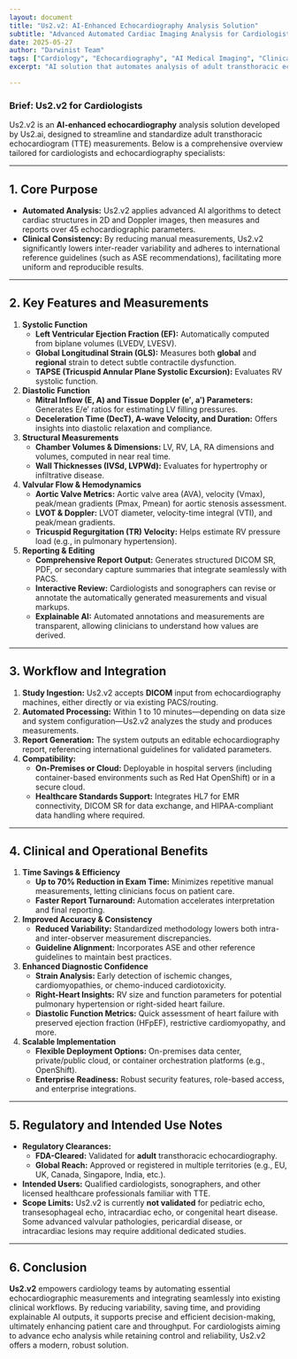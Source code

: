 ```yaml
---
layout: document
title: "Us2.v2: AI-Enhanced Echocardiography Analysis Solution"
subtitle: "Advanced Automated Cardiac Imaging Analysis for Cardiologists"
date: 2025-05-27
author: "Darwinist Team"
tags: ["Cardiology", "Echocardiography", "AI Medical Imaging", "Clinical Decision Support", "Cardiac Diagnostics"]
excerpt: "AI solution that automates analysis of adult transthoracic echocardiograms, measuring 45+ cardiac parameters including ejection fraction, global longitudinal strain, and diastolic function metrics, reducing exam time by 70% while improving diagnostic consistency and accuracy for cardiologists."

---
```


### **Brief: Us2.v2 for Cardiologists**

Us2.v2 is an **AI-enhanced echocardiography** analysis solution developed by Us2.ai, designed to streamline and standardize adult transthoracic echocardiogram (TTE) measurements. Below is a comprehensive overview tailored for cardiologists and echocardiography specialists:

---

## **1\. Core Purpose**

* **Automated Analysis:** Us2.v2 applies advanced AI algorithms to detect cardiac structures in 2D and Doppler images, then measures and reports over 45 echocardiographic parameters.  
* **Clinical Consistency:** By reducing manual measurements, Us2.v2 significantly lowers inter-reader variability and adheres to international reference guidelines (such as ASE recommendations), facilitating more uniform and reproducible results.

---

## **2\. Key Features and Measurements**

1. **Systolic Function**  
   * **Left Ventricular Ejection Fraction (EF):** Automatically computed from biplane volumes (LVEDV, LVESV).  
   * **Global Longitudinal Strain (GLS):** Measures both **global** and **regional** strain to detect subtle contractile dysfunction.  
   * **TAPSE (Tricuspid Annular Plane Systolic Excursion):** Evaluates RV systolic function.  
2. **Diastolic Function**  
   * **Mitral Inflow (E, A) and Tissue Doppler (e′, a′) Parameters:** Generates E/e′ ratios for estimating LV filling pressures.  
   * **Deceleration Time (DecT), A-wave Velocity, and Duration:** Offers insights into diastolic relaxation and compliance.  
3. **Structural Measurements**  
   * **Chamber Volumes & Dimensions:** LV, RV, LA, RA dimensions and volumes, computed in near real time.  
   * **Wall Thicknesses (IVSd, LVPWd):** Evaluates for hypertrophy or infiltrative disease.  
4. **Valvular Flow & Hemodynamics**  
   * **Aortic Valve Metrics:** Aortic valve area (AVA), velocity (Vmax), peak/mean gradients (Pmax, Pmean) for aortic stenosis assessment.  
   * **LVOT & Doppler:** LVOT diameter, velocity-time integral (VTI), and peak/mean gradients.  
   * **Tricuspid Regurgitation (TR) Velocity:** Helps estimate RV pressure load (e.g., in pulmonary hypertension).  
5. **Reporting & Editing**  
   * **Comprehensive Report Output:** Generates structured DICOM SR, PDF, or secondary capture summaries that integrate seamlessly with PACS.  
   * **Interactive Review:** Cardiologists and sonographers can revise or annotate the automatically generated measurements and visual markups.  
   * **Explainable AI:** Automated annotations and measurements are transparent, allowing clinicians to understand how values are derived.

---

## **3\. Workflow and Integration**

1. **Study Ingestion:** Us2.v2 accepts **DICOM** input from echocardiography machines, either directly or via existing PACS/routing.  
2. **Automated Processing:** Within 1 to 10 minutes—depending on data size and system configuration—Us2.v2 analyzes the study and produces measurements.  
3. **Report Generation:** The system outputs an editable echocardiography report, referencing international guidelines for validated parameters.  
4. **Compatibility:**  
   * **On-Premises or Cloud:** Deployable in hospital servers (including container-based environments such as Red Hat OpenShift) or in a secure cloud.  
   * **Healthcare Standards Support:** Integrates HL7 for EMR connectivity, DICOM SR for data exchange, and HIPAA-compliant data handling where required.

---

## **4\. Clinical and Operational Benefits**

1. **Time Savings & Efficiency**  
   * **Up to 70% Reduction in Exam Time:** Minimizes repetitive manual measurements, letting clinicians focus on patient care.  
   * **Faster Report Turnaround:** Automation accelerates interpretation and final reporting.  
2. **Improved Accuracy & Consistency**  
   * **Reduced Variability:** Standardized methodology lowers both intra- and inter-observer measurement discrepancies.  
   * **Guideline Alignment:** Incorporates ASE and other reference guidelines to maintain best practices.  
3. **Enhanced Diagnostic Confidence**  
   * **Strain Analysis:** Early detection of ischemic changes, cardiomyopathies, or chemo-induced cardiotoxicity.  
   * **Right-Heart Insights:** RV size and function parameters for potential pulmonary hypertension or right-sided heart failure.  
   * **Diastolic Function Metrics:** Quick assessment of heart failure with preserved ejection fraction (HFpEF), restrictive cardiomyopathy, and more.  
4. **Scalable Implementation**  
   * **Flexible Deployment Options:** On-premises data center, private/public cloud, or container orchestration platforms (e.g., OpenShift).  
   * **Enterprise Readiness:** Robust security features, role-based access, and enterprise integrations.

---

## **5\. Regulatory and Intended Use Notes**

* **Regulatory Clearances:**  
  * **FDA-Cleared:** Validated for **adult** transthoracic echocardiography.  
  * **Global Reach:** Approved or registered in multiple territories (e.g., EU, UK, Canada, Singapore, India, etc.).  
* **Intended Users:** Qualified cardiologists, sonographers, and other licensed healthcare professionals familiar with TTE.  
* **Scope Limits:** Us2.v2 is currently **not validated** for pediatric echo, transesophageal echo, intracardiac echo, or congenital heart disease. Some advanced valvular pathologies, pericardial disease, or intracardiac lesions may require additional dedicated studies.

---

## **6\. Conclusion**

**Us2.v2** empowers cardiology teams by automating essential echocardiographic measurements and integrating seamlessly into existing clinical workflows. By reducing variability, saving time, and providing explainable AI outputs, it supports precise and efficient decision-making, ultimately enhancing patient care and throughput. For cardiologists aiming to advance echo analysis while retaining control and reliability, Us2.v2 offers a modern, robust solution.

